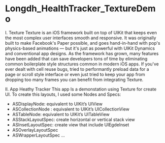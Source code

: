 # Longdh_HealthTracker_TextureDemo
I. Texture
  Texture is an iOS framework built on top of UIKit that keeps even the most complex user interfaces smooth and responsive. It was originally built to make Facebook's Paper possible, and goes hand-in-hand with pop's physics-based animations — but it's just as powerful with UIKit Dynamics and conventional app designs.
  As the framework has grown, many features have been added that can save developers tons of time by eliminating common boilerplate style structures common in modern iOS apps. If you've ever dealt with cell reuse bugs, tried to performantly preload data for a page or scroll style interface or even just tried to keep your app from dropping too many frames you can benefit from integrating Texture.

II. App Heathy Tracker
This app Is a demonstation using Texture for create UI. To create this layouts, I used some Nodes and Specs:

- ASDisplayNode: equivalent to UIKit’s UIView
- ASCollectionNode : equivalent to UIKit’s UICollectionView
- ASTableNode: equivalent to UIKit’s UITableView
- ASStackLayoutSpec: create horizontal or vertical stack view
- ASInsetLayoutSpec: create view that include UIEgdeInset
- ASOverlayLayoutSpec
- ASWrapperLayoutSpec
...
